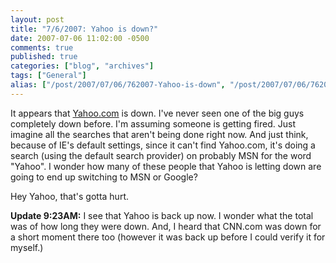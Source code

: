 ```yaml
---
layout: post
title: "7/6/2007: Yahoo is down?"
date: 2007-07-06 11:02:00 -0500
comments: true
published: true
categories: ["blog", "archives"]
tags: ["General"]
alias: ["/post/2007/07/06/762007-Yahoo-is-down", "/post/2007/07/06/762007-yahoo-is-down"]
---
```

<!-- more -->
<P>It appears that <A href="http://yahoo.com">Yahoo.com</A> is down. I've never seen one of the big guys completely down before. I'm assuming someone is getting fired. Just imagine all the searches that aren't being done right now. And just think, because of IE's default settings, since it can't find Yahoo.com, it's doing a search (using the default search provider) on probably MSN for the word "Yahoo". I wonder how many of these people that Yahoo is letting down are going to end up switching to MSN or Google?</P>
<P>Hey Yahoo, that's gotta hurt.</P>
<P><STRONG>Update 9:23AM:</STRONG> I see that Yahoo is back up now. I wonder what the total was of how long they were down. And, I heard that CNN.com was down for a short moment there too (however it was back up before I could verify it for myself.)</P>
